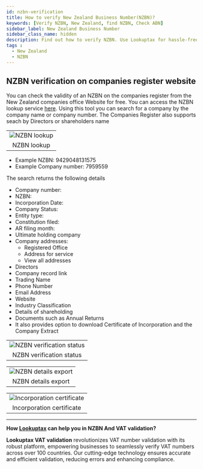 ```yaml
---
id: nzbn-verification
title: How to verify New Zealand Business Number(NZBN)?
keywords: [Verify NZBN, New Zealand, find NZBN, Check ABN]
sidebar_label: New Zealand Business Number
sidebar_class_name: hidden
description: Find out how to verify NZBN. Use Lookuptax for hassle-free validation of NZBN in New Zealand.
tags : 
  - New Zealand
  - NZBN
---
```


## NZBN verification on companies register website

You can check the validity of an NZBN on the companies register from the New Zealand companies office Website for free. You can access the NZBN lookup service [here](https://companies-register.companiesoffice.govt.nz/). Using this tool you can search for a company by the company name or company number. The Companies Register also supports seach by Directors or shareholders name

<table align="center" border="0px" border-color="#dedede"><tr><td>
  <img src="/docs/img/verify/nzbn.PNG" alt="NZBN lookup" title="NZBN lookup"/>
  </td></tr>
  <tr><td align="center">NZBN lookup</td></tr>
</table>

* Example NZBN: 9429048131575
* Example Company number: 7959559

The search returns the following details 

* Company number:
* NZBN:
* Incorporation Date:
* Company Status:
* Entity type:
* Constitution filed:
* AR filing month:
* Ultimate holding company
* Company addresses:
  * Registered Office
  * Address for service
  * View all addresses
* Directors
* Company record link
* Trading Name
* Phone Number
* Email Address
* Website
* Industry Classification
* Details of shareholding
* Documents such as Annual Returns
* It also provides option to download Certificate of Incorporation and the Company Extract

<table align="center" border="0px" border-color="#dedede"><tr><td>
  <img src="/docs/img/verify/nzbn-details.PNG" alt="NZBN verification status" title="NZBN verification status"/>
  </td></tr>
  <tr><td align="center">NZBN verification status</td></tr>
</table>
<table align="center" border="0px" border-color="#dedede"><tr><td>
  <img src="/docs/img/verify/nzbn-export.PNG" alt="NZBN details export" title="NZBN details export"/>
  </td></tr>
  <tr><td align="center">NZBN details export</td></tr>
</table>

<table align="center" border="0px" border-color="#dedede"><tr><td>
  <img src="/docs/img/verify/nzbn-incorporation-certificate.PNG" alt="Incorporation certificate" title="Incorporation certificate"/>
  </td></tr>
  <tr><td align="center">Incorporation certificate</td></tr>
</table>

----
**How [Lookuptax](https://lookuptax.com/) can help you in NZBN And VAT validation?**

**Lookuptax VAT validation** revolutionizes VAT number validation with its robust platform, empowering businesses to seamlessly verify VAT numbers across over 100 countries. Our cutting-edge technology ensures accurate and efficient validation, reducing errors and enhancing compliance.



